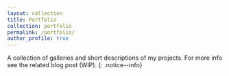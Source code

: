```yaml
---
layout: collection
title: Portfolio
collection: portfolio
permalink: /portfolio/
author_profile: true
---
```

A collection of galleries and short descriptions of my projects. For more info see the related blog post (WIP). 
 {: .notice--info}

 
